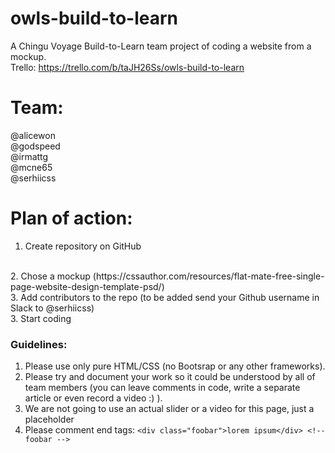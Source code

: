 # owls-build-to-learn
A Chingu Voyage Build-to-Learn team project of coding a website from a mockup.
<br>
Trello: https://trello.com/b/taJH26Ss/owls-build-to-learn

# Team:
@alicewon
<br>
@godspeed
<br>
@irmattg
<br>
@mcne65
<br>
@serhiicss

# Plan of action:
1. Create repository on GitHub
<br>
2. Chose a mockup (https://cssauthor.com/resources/flat-mate-free-single-page-website-design-template-psd/)
<br>
3. Add contributors to the repo (to be added send your Github username in Slack to @serhiicss)
<br>
3. Start coding

### Guidelines:
1) Please use only pure HTML/CSS (no Bootsrap or any other frameworks).
2) Please try and document your work so it could be understood by all of team members (you can leave comments in code, write a separate article or even record a video :) ).
3) We are not going to use an actual slider or a video for this page, just a placeholder
4) Please comment end tags:
`<div class="foobar">lorem ipsum</div> <!-- foobar -->`
